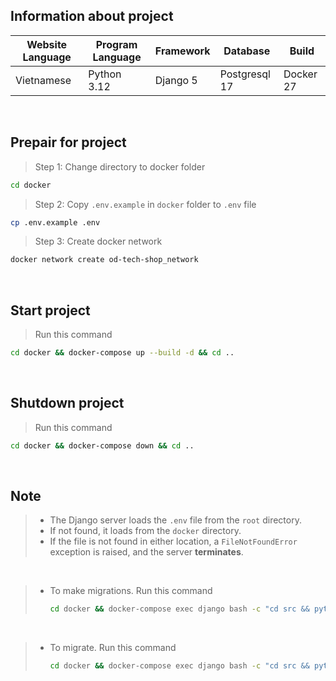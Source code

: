 ## Information about project

| Website Language | Program Language | Framework | Database      | Build     |
| ---------------- | ---------------- | --------- | ------------- | --------- |
| Vietnamese       | Python 3.12      | Django 5  | Postgresql 17 | Docker 27 |

<br>

## Prepair for project

> Step 1: Change directory to docker folder

```bash
cd docker
```

> Step 2: Copy `.env.example` in `docker` folder to `.env` file

```bash
cp .env.example .env
```

> Step 3: Create docker network

```bash
docker network create od-tech-shop_network
```

<br>

## Start project

> Run this command

```bash
cd docker && docker-compose up --build -d && cd ..
```

<br>

## Shutdown project

> Run this command

```bash
cd docker && docker-compose down && cd ..
```

<br>

## Note

> - The Django server loads the `.env` file from the `root` directory.
> - If not found, it loads from the `docker` directory.
> - If the file is not found in either location, a `FileNotFoundError` exception is raised, and the server **terminates**.

<br>

> - To make migrations. Run this command
>   ```bash
>   cd docker && docker-compose exec django bash -c "cd src && python manage.py makemigrations" && cd ..
>   ```

<br>

> - To migrate. Run this command
>   ```bash
>   cd docker && docker-compose exec django bash -c "cd src && python manage.py migrate" && cd ..
>   ```
